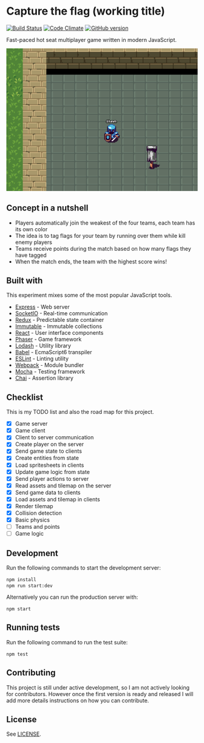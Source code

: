 # Capture the flag (working title)

[![Build Status](https://travis-ci.org/crisu83/ctf-game.svg?branch=master)](https://travis-ci.org/crisu83/ctf-game)
[![Code Climate](https://codeclimate.com/github/crisu83/ctf-game/badges/gpa.svg)](https://codeclimate.com/github/crisu83/ctf-game)
[![GitHub version](https://badge.fury.io/gh/crisu83%2Fctf-game.svg)](https://badge.fury.io/gh/crisu83%2Fctf-game)

Fast-paced hot seat multiplayer game written in modern JavaScript.

![Screenshot](resources/screenshot.png)

## Concept in a nutshell

- Players automatically join the weakest of the four teams, each team has its own color
- The idea is to tag flags for your team by running over them while kill enemy players
- Teams receive points during the match based on how many flags they have tagged
- When the match ends, the team with the highest score wins!

## Built with

This experiment mixes some of the most popular JavaScript tools.

- [Express](http://expressjs.com/) - Web server
- [SocketIO](http://socket.io/) - Real-time communication
- [Redux](http://redux.js.org/) - Predictable state container
- [Immutable](https://facebook.github.io/immutable-js/) - Immutable collections
- [React](https://facebook.github.io/react/) - User interface components
- [Phaser](http://phaser.io/) - Game framework
- [Lodash](https://lodash.com/) - Utility library
- [Babel](https://babeljs.io/) - EcmaScript6 transpiler
- [ESLint](http://eslint.org/) - Linting utility
- [Webpack](https://webpack.github.io/) - Module bundler
- [Mocha](https://mochajs.org/) - Testing framework
- [Chai](http://chaijs.com/) - Assertion library

## Checklist

This is my TODO list and also the road map for this project.

- [x] Game server
- [x] Game client
- [x] Client to server communication
- [x] Create player on the server
- [x] Send game state to clients
- [x] Create entities from state
- [x] Load spritesheets in clients
- [x] Update game logic from state
- [x] Send player actions to server
- [x] Read assets and tilemap on the server
- [x] Send game data to clients
- [x] Load assets and tilemap in clients
- [x] Render tilemap
- [x] Collision detection
- [x] Basic physics
- [ ] Teams and points
- [ ] Game logic

## Development

Run the following commands to start the development server:

```
npm install
npm run start:dev
```

Alternatively you can run the production server with:

```
npm start
```

## Running tests

Run the following command to run the test suite:

```
npm test
```

## Contributing

This project is still under active development, so I am not actively looking for contributors. 
However once the first version is ready and released I will add more details instructions on how you can contribute.

## License

See [LICENSE](LICENSE).
